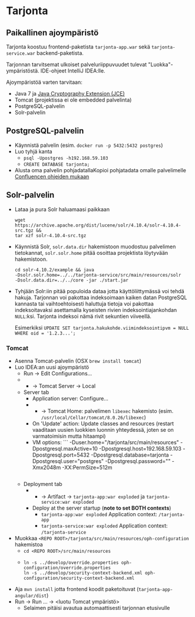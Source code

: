 # Tarjonta


## Paikallinen ajoympäristö

Tarjonta koostuu frontend-paketista `tarjonta-app.war` sekä
`tarjonta-service.war` backend-paketista.

Tarjonnan tarvitsemat ulkoiset palveluriippuvuudet tulevat
"Luokka"-ympäristöstä. IDE-ohjeet IntelliJ IDEA:lle.

Ajoympäristöä varten tarvitaan:

- Java 7 ja [Java Cryptography Extension (JCE)](http://www.oracle.com/technetwork/java/javase/downloads/jce-7-download-432124.html)
- Tomcat (projektissa ei ole embedded palvelinta)
- PostgreSQL-palvelin
- Solr-palvelin


## PostgreSQL-palvelin

- Käynnistä palvelin (esim. `docker run -p 5432:5432 postgres`)
- Luo tyhjä kanta
  - `psql -Upostgres -h192.168.59.103`
  - `CREATE DATABASE tarjonta;`
- Alusta oma palvelin pohjadatallaKopioi pohjatadata omalle palvelimelle
  [Confluencen ohjeiden mukaan](https://confluence.oph.ware.fi/confluence/display/TD/Tarjontapalvelu#Tarjontapalvelu-Tietokanta)


## Solr-palvelin

- Lataa ja pura Solr haluamaasi paikkaan
  ```
  wget
  https://archive.apache.org/dist/lucene/solr/4.10.4/solr-4.10.4-src.tgz &&
  tar xzf solr-4.10.4-src.tgz
  ```
- Käynnistä Solr, `solr.data.dir` hakemistoon muodostuu palvelimen tietokannat,
  `solr.solr.home` pitää osoittaa projektista löytyvään hakemistoon.
  ```
  cd solr-4.10.2/example && java
  -Dsolr.solr.home=../../tarjonta-service/src/main/resources/solr
  -Dsolr.data.dir=../../core -jar ./start.jar
  ```
- Tyhjään Solr:iin pitää populoida dataa jotta käyttöliittymässä voi tehdä
  hakuja. Tarjonnan voi pakottaa indeksoimaan kaiken datan PostgreSQL
  kannasta tai vaihtoehtoisesti haluttuja tietoja voi pakottaa indeksoitavaksi
  asettamalla kyseisten rivien indeksointiajankohdan `NULL`:ksi. Tarjonta
  indeksoi nämä rivit sekuntien viiveellä.

  Esimerkiksi `UPDATE SET tarjonta.hakukohde.viimindeksointipvm = NULL WHERE oid = '1.2.3...';`


### Tomcat

- Asenna Tomcat-palvelin (OSX `brew install tomcat`)
- Luo IDEA:an uusi ajoympäristö
  - Run -> Edit Configurations...
  - + -> Tomcat Server -> Local
  - Server tab
    - Application server: Configure...
    - + -> Tomcat Home: palvelimen `libexec` hakemisto (esim.
      `/usr/local/Cellar/tomcat/8.0.26/libexec`)
    - On 'Update' action: Update classes and resources (restart vaaditaan
      uusien luokkien luonnin yhteydessä, joten se on varmatoimisin mutta
      hitaampi)
    - VM options: ```
      -Duser.home="<REPO ROOT>/tarjonta/src/main/resources"
      -Dpostgresql.maxActive=10
      -Dpostgresql.host=192.168.59.103
      -Dpostgresql.port=5432
      -Dpostgresql.database=tarjonta
      -Dpostgresql.user="postgres"
      -Dpostgresql.password=""
      -Xmx2048m
      -XX:PermSize=512m
      ```
  - Deployment tab
    - + -> Artifact -> `tarjonta-app:war exploded` ja `tarjonta-service:war
      exploded`
    - Deploy at the server startup (**note to set BOTH contexts**)
      - `tarjonta-app:war exploded` Application context: `/tarjonta-app`
      - `tarjonta-service:war exploded` Application context:
        `/tarjonta-service`
- Muokkaa `<REPO ROOT>/tarjonta/src/main/resources/oph-configuration`
  hakemistoa
  - `cd <REPO ROOT>/src/main/resources`
  - ```
    ln -s ../develop/override.properties oph-configuration/override.properties
    ln -s ../develop/security-context-backend.xml oph-configuration/security-context-backend.xml
    ```
- Aja `mvn install` jotta frontend koodit paketoituvat (`tarjonta-app-angular/dist`)
- Run -> Run ... -> <luotu Tomcat ympäristö>
  - Selaimen pitäisi avautua automaattisesti tarjonnan etusivulle
